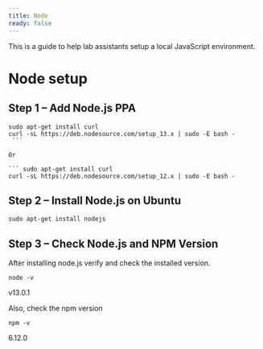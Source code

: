 ```yaml
---
title: Node
ready: false
---
```


This is a guide to help lab assistants setup a local JavaScript environment.

# Node setup

## Step 1 – Add Node.js PPA

````
sudo apt-get install curl
curl -sL https://deb.nodesource.com/setup_13.x | sudo -E bash -
 ```

Or

``` sudo apt-get install curl
curl -sL https://deb.nodesource.com/setup_12.x | sudo -E bash -
````

## Step 2 – Install Node.js on Ubuntu

```
sudo apt-get install nodejs
```

## Step 3 – Check Node.js and NPM Version

After installing node.js verify and check the installed version.

```
node -v
```

v13.0.1

Also, check the npm version

```
npm -v
```

6.12.0
